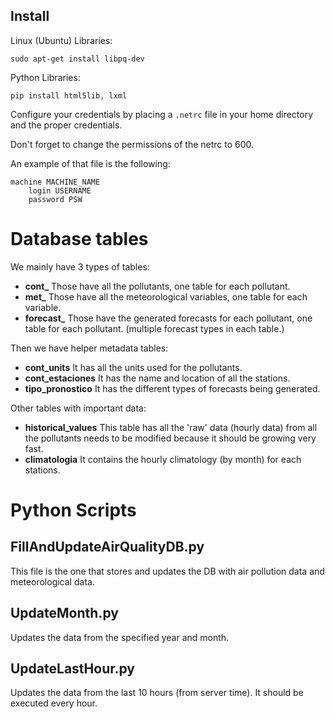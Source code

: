 Install
-------

Linux (Ubuntu) Libraries:
    
    sudo apt-get install libpq-dev

Python Libraries:

    pip install html5lib, lxml


Configure your credentials by placing a  `.netrc` file
in your  home directory and the proper credentials. 

Don't forget to change the permissions of the netrc to 600.

An example of that file is the following:

    machine MACHINE_NAME
        login USERNAME
        password PSW


Database tables
================

We mainly have 3 types of tables:

* **cont_** Those have all the pollutants, one table for each pollutant. 
* **met_** Those have all the meteorological variables, one table for each variable. 
* **forecast_** Those have the generated forecasts for each pollutant, one table for each pollutant. 
(multiple forecast types in each table.) 

Then we have helper metadata tables:
* **cont_units** It has all the units used for the pollutants. 
* **cont_estaciones** It has the name and location of all the stations. 
* **tipo_pronostico** It has the different types of forecasts being generated. 


Other tables with important data:
* **historical_values** This table has all the 'raw' data (hourly data) from all the pollutants 
needs to be modified because it should be growing very fast. 
* **climatologia** It contains the hourly climatology (by month) for each stations. 


Python Scripts
================

FillAndUpdateAirQualityDB.py
----------------------------
This file is the one that stores and updates the DB with air pollution data and 
meteorological data. 

UpdateMonth.py
----------------------------
Updates the data from the specified year and month. 

UpdateLastHour.py
----------------------------
Updates the data from the last 10 hours (from server time). 
It should be executed every hour. 
